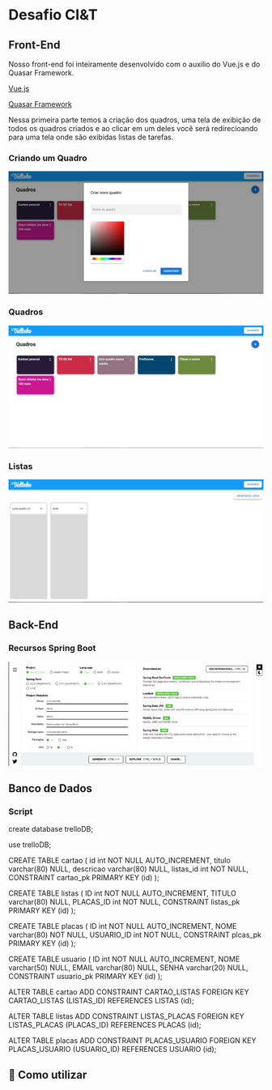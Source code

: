 # Desafio CI&T

## Front-End
Nosso front-end foi inteiramente desenvolvido com o auxilio do Vue.js e do Quasar Framework.

[Vue,js](https://vuejs.org/)

[Quasar Framework](https://quasar.dev/)

Nessa primeira parte temos a criação dos quadros, uma tela de exibição de todos os quadros criados e ao clicar em um deles você será redirecioando para uma tela onde são exibidas listas de tarefas.

### Criando um Quadro
![alt text](https://github.com/BeOneSix/To-doList/blob/master/imagens/cria%C3%A7%C3%A3o%20de%20quadro.jfif)

### Quadros
![alt text](https://github.com/BeOneSix/To-doList/blob/master/imagens/Quadros.jfif)

### Listas
![alt text](https://github.com/BeOneSix/To-doList/blob/master/imagens/listas.jfif)

## Back-End

### Recursos Spring Boot
![alt text](https://github.com/BeOneSix/To-doList/blob/master/imagens/Spring%20Boot.png)

## Banco de Dados

### Script

create database trelloDB;
 
use trelloDB;
 
CREATE TABLE cartao (
    id int NOT NULL AUTO_INCREMENT,
    titulo varchar(80) NULL,
    descricao varchar(80) NULL,
    listas_id int NOT NULL,
    CONSTRAINT cartao_pk PRIMARY KEY (id)
);
 

CREATE TABLE listas (
    ID int NOT NULL AUTO_INCREMENT,
    TITULO varchar(80) NULL,
    PLACAS_ID int NOT NULL,
    CONSTRAINT listas_pk PRIMARY KEY (id)
);
 
 
CREATE TABLE placas (
    ID int NOT NULL AUTO_INCREMENT,
    NOME varchar(80) NOT NULL,
    USUARIO_ID int NOT NULL,
    CONSTRAINT plcas_pk PRIMARY KEY (id)
);
 
 
 
CREATE TABLE usuario (
    ID int NOT NULL AUTO_INCREMENT,
    NOME varchar(50) NULL,
    EMAIL varchar(80) NULL,
    SENHA varchar(20) NULL,
    CONSTRAINT usuario_pk PRIMARY KEY (id)
);
 

ALTER TABLE cartao ADD CONSTRAINT CARTAO_LISTAS FOREIGN KEY CARTAO_LISTAS (LISTAS_ID)
    REFERENCES LISTAS (id);
 
 
ALTER TABLE listas ADD CONSTRAINT LISTAS_PLACAS FOREIGN KEY LISTAS_PLACAS (PLACAS_ID)
    REFERENCES PLACAS (id);
 

ALTER TABLE placas ADD CONSTRAINT PLACAS_USUARIO FOREIGN KEY PLACAS_USUARIO (USUARIO_ID)
    REFERENCES USUARIO (id);


## :rocket: Como utilizar
